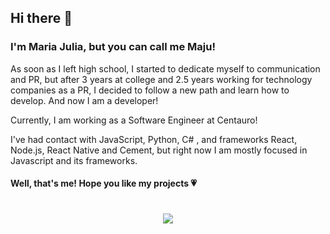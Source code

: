 <h2>Hi there 👋</h2>

<h3> I'm Maria Julia, but you can call me Maju! </h3>

<p>As soon as I left high school, I started to dedicate myself to communication and PR, but after 3 years at college and 2.5 years working for technology companies as a PR, I decided to follow a new path and learn how to develop. And now I am a developer!</p>

<p> Currently, I am working as a Software Engineer at Centauro!  </p>
  
<p> I've had contact with JavaScript, Python, C# , and frameworks React, Node.js, React Native and Cement, but right now I am mostly focused in Javascript and its frameworks. </p>

<h4> Well, that's me! Hope you like my projects &#128151; </h4>

<h1 align="center">
<img src="https://media0.giphy.com/media/dsKnRuALlWsZG/giphy.gif?cid=ecf05e47e568df3f8d34662fd088ef5b50c55893da43d9ee&rid=giphy.gif"/>
</h1>
